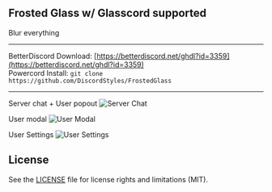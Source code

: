 ## Frosted Glass w/ Glasscord supported
Blur everything
- - -
BetterDiscord Download: [https://betterdiscord.net/ghdl?id=3359](https://betterdiscord.net/ghdl?id=3359)  
Powercord Install: `git clone https://github.com/DiscordStyles/FrostedGlass`
- - -

Server chat + User popout
![Server Chat](https://i.imgur.com/Nk3xjeN.png)

User modal
![User Modal](https://i.imgur.com/ARXYKTm.png)

User Settings
![User Settings](https://i.imgur.com/vU9oJ8R.png)

## License

See the [LICENSE](https://github.com/DiscordStyles/FrostedGlass/blob/master/LICENSE.md) file for license rights and limitations (MIT).
